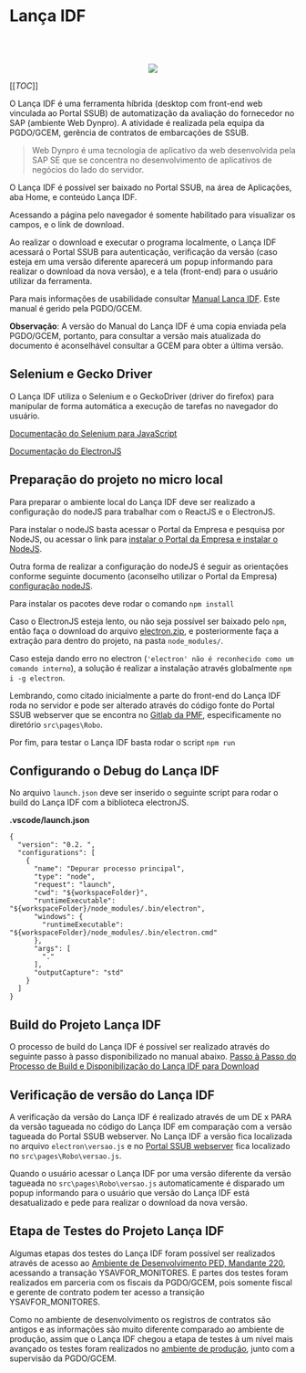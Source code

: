 # Lança IDF

<div align="center">
	<br>
	<br>
	<p>
		<img src="src/images/icon/icon.png"/>
	</p>

</div>

[[_TOC_]]

O Lança IDF é uma ferramenta híbrida (desktop com front-end web vinculada ao Portal SSUB) de automatização da avaliação do fornecedor no SAP (ambiente Web Dynpro). A atividade é realizada pela equipa da PGDO/GCEM, gerência de contratos de embarcações de SSUB.

>Web Dynpro é uma tecnologia de aplicativo da web desenvolvida pela SAP SE que se concentra no desenvolvimento de aplicativos de negócios do lado do servidor.

O Lança IDF é possível ser baixado no Portal SSUB, na área de Aplicações, aba Home, e conteúdo Lança IDF.

Acessando a página pelo navegador é somente habilitado para visualizar os campos, e o link de download.

Ao realizar o download e executar o programa localmente, o Lança IDF acessará o Portal SSUB para autenticação, verificação da versão (caso esteja em uma versão diferente aparecerá um popup informando para realizar o download da nova versão), e a tela (front-end) para o usuário utilizar da ferramenta.
 
Para mais informações de usabilidade consultar [Manual Lança IDF](https://petrobrasbr.sharepoint.com/:b:/r/teams/bdoc_SUB-SSUB-PGDO-PMF/Documentos%20Compartilhados/07.%20Inova%C3%A7%C3%A3o/02.%20Tecnologia/03.%20Projetos%20em%20Desenvolvimento/LAN%C3%87A%20IDF/Tutorial%20do%20Lan%C3%A7a%20IDF%20-%20V3.pdf?csf=1&web=1&e=NxWRlB). Este manual é gerido pela PGDO/GCEM.

**Observação**: A versão do Manual do Lança IDF é uma copia enviada pela PGDO/GCEM, portanto, para consultar a versão mais atualizada do documento é aconselhável consultar a GCEM para obter a última versão.

## Selenium e Gecko Driver

O Lança IDF utiliza o Selenium e o GeckoDriver (driver do firefox) para manipular de forma automática a execução de tarefas no navegador do usuário.

[Documentação do Selenium para JavaScript](https://www.selenium.dev/selenium/docs/api/javascript/index.html)

[Documentação do ElectronJS](https://www.electronjs.org/)
 
## Preparação do projeto no micro local

Para preparar o ambiente local do Lança IDF deve ser realizado a configuração do nodeJS para trabalhar com o ReactJS e o ElectronJS.

Para instalar o nodeJS basta acessar o Portal da Empresa e pesquisa por NodeJS, ou acessar o link para [instalar o Portal da Empresa e instalar o NodeJS](companyportal:ApplicationId=7a2db017-d553-4400-9a57-649362e35d51).

Outra forma de realizar a configuração do nodeJS é seguir as orientações conforme seguinte documento (aconselho utilizar o Portal da Empresa) [configuração nodeJS](https://petrobrasbr.sharepoint.com/:b:/r/teams/bdoc_SUB-SSUB-PGDO-PMF/Documentos%20Compartilhados/07.%20Inova%C3%A7%C3%A3o/02.%20Tecnologia/03.%20Projetos%20em%20Desenvolvimento/PORTAL%20SSUB/Material%20T%C3%A9cnico%20do%20Portal%20SSUB/Instalar%20NodeJS.pdf?csf=1&web=1&e=mLLRlE).

Para instalar os pacotes deve rodar o comando `npm install`

Caso o ElectronJS esteja lento, ou não seja possível ser baixado pelo `npm`, então faça o download do arquivo [electron.zip](https://petrobrasbr.sharepoint.com/teams/Download732/Shared%20Documents/General/electron.zip), e posteriormente faça a extração para dentro do projeto, na pasta `node_modules/`.

Caso esteja dando erro no electron (`'electron' não é reconhecido como um comando interno`), a solução é realizar a instalação através globalmente `npm i -g electron`. 

  Lembrando, como citado inicialmente a parte do front-end do Lança IDF roda no servidor e pode ser alterado através do código fonte do Portal SSUB webserver que se encontra no [Gitlab da PMF](https://git.ep.petrobras.com.br/PMF/portal-ssub-webserver), especificamente no diretório `src\pages\Robo`.

Por fim, para testar o Lança IDF basta rodar o script `npm run` 

## Configurando o Debug do Lança IDF

No arquivo `launch.json` deve ser inserido o seguinte script para rodar o build do Lança IDF com a biblioteca electronJS.

**.vscode/launch.json**
```
{
  "version": "0.2. ",
  "configurations": [
    {
      "name": "Depurar processo principal",
      "type": "node",
      "request": "launch",
      "cwd": "${workspaceFolder}",
      "runtimeExecutable": "${workspaceFolder}/node_modules/.bin/electron",
      "windows": {
        "runtimeExecutable": "${workspaceFolder}/node_modules/.bin/electron.cmd"
      },
      "args": [
        "."
      ],
      "outputCapture": "std"
    }
  ]
}
```

## Build do Projeto Lança IDF

O processo de build do Lança IDF é possível ser realizado através do seguinte passo à passo disponibilizado no manual abaixo.
[Passo à Passo do Processo de Build e Disponibilização do Lança IDF para Download](https://petrobrasbr.sharepoint.com/:w:/r/teams/bdoc_SUB-SSUB-PGDO-PMF/Documentos%20Compartilhados/07.%20Inova%C3%A7%C3%A3o/02.%20Tecnologia/03.%20Projetos%20em%20Desenvolvimento/LAN%C3%87A%20IDF/Passo%20%C3%A0%20Passo%20do%20Processo%20de%20Build%20e%20Disponibiliza%C3%A7%C3%A3o%20do%20Lan%C3%A7a%20IDF%20para%20Download.docx?d=w24c06a32c2654d3cba2b5e46c191ba6a&csf=1&web=1&e=J5z4Ma)

## Verificação de versão do Lança IDF

A verificação da versão do Lança IDF é realizado através de um DE x PARA da versão tagueada no código do Lança IDF em comparação com a versão tagueada do Portal SSUB webserver.
No Lança IDF a versão fica localizada no arquivo `electron\versao.js` e no [Portal SSUB webserver](https://git.ep.petrobras.com.br/PMF/portal-ssub-webserver) fica localizado no `src\pages\Robo\versao.js`.

Quando o usuário acessar o Lança IDF por uma versão diferente da versão tagueada no `src\pages\Robo\versao.js` automaticamente é disparado um popup informando para o usuário que versão do Lança IDF está desatualizado e pede para realizar o download da nova versão.

## Etapa de Testes do Projeto Lança IDF

Algumas etapas dos testes do Lança IDF foram possível ser realizados através de acesso ao [Ambiente de Desenvolvimento PED,  Mandante 220](http://vhpedas01.petrobras.com.br:8027/sap/bc/webdynpro/sap/yswd_comp_graph_21_ajustada?CLASSE=YSMM_CL_PGBF_MONITOR_REL&sap-client=220&sap-language=PT#), acessando a transação YSAVFOR_MONITORES. E partes dos testes foram realizados em parceria com os fiscais da PGDO/GCEM, pois somente fiscal e gerente de contrato podem ter acesso a transição YSAVFOR_MONITORES.

Como no ambiente de desenvolvimento os registros de contratos são antigos e as informações são muito diferente comparado ao ambiente de produção, assim que o Lança IDF chegou a etapa de testes à um nível mais avançado os testes foram realizados no [ambiente de produção](http://aravir.petrobras.com.br:8027/sap/bc/webdynpro/sap/yswd_comp_graph_21_ajustada?CLASSE=YSMM_CL_PGBF_MONITOR_REL&sap-language=PT#), junto com a supervisão da PGDO/GCEM.
